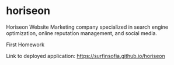 # horiseon

Horiseon Website
Marketing company specialized in search engine optimization, online reputation management, and social media.

First Homework

Link to deployed application: 
https://surfinsofia.github.io/horiseon


